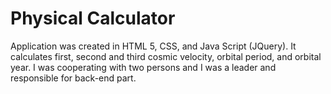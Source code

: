 # Physical Calculator

Application was created in HTML 5, CSS, and Java Script (JQuery). It calculates first, second and third cosmic velocity, orbital period, and orbital year. I was cooperating with two persons and I was a leader and responsible for back-end part.